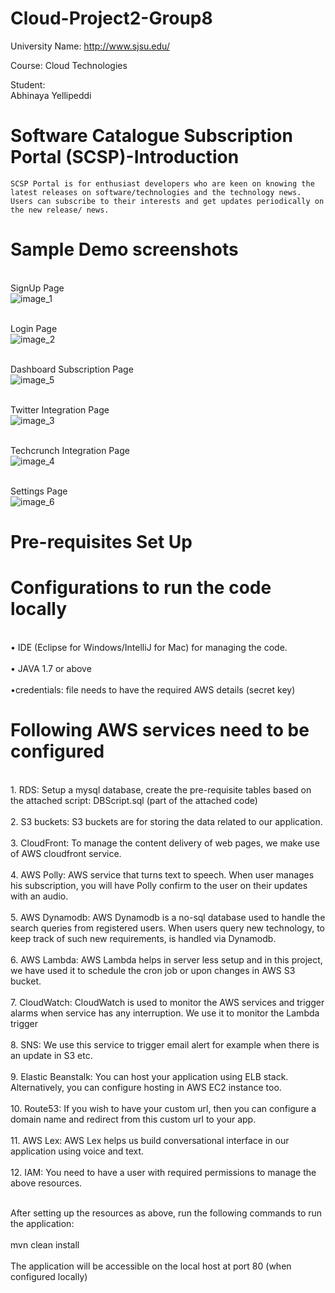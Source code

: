 # Cloud-Project2-Group8

University Name: http://www.sjsu.edu/ 

Course: Cloud Technologies

Student: 
           <br>Abhinaya Yellipeddi</br>
    
# Software Catalogue Subscription Portal (SCSP)-Introduction
    
    SCSP Portal is for enthusiast developers who are keen on knowing the latest releases on software/technologies and the technology news. Users can subscribe to their interests and get updates periodically on the new release/ news.

# Sample Demo screenshots

<br>SignUp Page</br>
![image_1](https://user-images.githubusercontent.com/31361767/33581076-4f1c5fbe-d904-11e7-8e1a-e288822eb544.jpeg)

<br>Login Page</br>
![image_2](https://user-images.githubusercontent.com/31361767/33581668-9b7281f2-d906-11e7-9b67-c68d462031bc.jpeg)

<br>Dashboard Subscription Page</br>
![image_5](https://user-images.githubusercontent.com/31361767/33581698-afb2d8ba-d906-11e7-9b2d-cbce8760ec89.png)

<br>Twitter Integration Page </br>
![image_3](https://user-images.githubusercontent.com/31361767/33581717-c8f6bc1a-d906-11e7-9c81-73d7cd9c44d7.jpeg)

<br>Techcrunch Integration Page </br>
![image_4](https://user-images.githubusercontent.com/31361767/33581726-daa1ae3e-d906-11e7-9892-7801403254fd.jpeg)

<br>Settings Page </br>
![image_6](https://user-images.githubusercontent.com/31361767/33581783-1a247884-d907-11e7-8b1f-eb112a6c4484.png)

# Pre-requisites Set Up
    
# Configurations to run the code locally 

<br>• IDE (Eclipse for Windows/IntelliJ for Mac) for managing the code. </br>
<br>• JAVA 1.7 or above  </br>
<br> •credentials: file needs to have the required AWS details (secret key) </br>
# Following AWS services need to be configured 
<br>1.    RDS: Setup a mysql database, create the pre-requisite tables based on the attached script: DBScript.sql (part of the attached code)</br>
<br>2.    S3 buckets: S3 buckets are for storing the data related to our application.</br>
<br>3.    CloudFront: To manage the content delivery of web pages, we make use of AWS cloudfront service.</br>
<br>4.    AWS Polly: AWS service that turns text to speech. When user manages his subscription, you will have Polly confirm to the user on their updates with an audio.</br>
<br>5.    AWS Dynamodb: AWS Dynamodb is a no-sql database used to handle the search queries from registered users. When users query new technology, to keep track of such new requirements, is handled via Dynamodb.</br>
<br>6.    AWS Lambda: AWS Lambda helps in server less setup and in this project, we have used it to schedule the cron job or upon changes in AWS S3 bucket.</br>
<br>7.    CloudWatch: CloudWatch is used to monitor the AWS services and trigger alarms when service has any interruption. We use it to monitor the Lambda trigger</br>
<br>8.    SNS: We use this service to trigger email alert for example when there is an update in S3 etc.</br>
<br>9.    Elastic Beanstalk: You can host your application using ELB stack. Alternatively, you can configure hosting in AWS EC2 instance too.</br>
<br>10.    Route53: If you wish to have your custom url, then you can configure a domain name and redirect from this custom url to your app. </br>
<br>11.    AWS Lex: AWS Lex helps us build conversational interface in our application using voice and text. </br>
<br>12.    IAM: You need to have a user with required permissions to manage the above resources.</br>

<br> After setting up the resources as above, run the following commands to run the application:</br>
     <br> mvn clean install</br>
<br>The application will be accessible on the local host at port 80 (when configured locally)</br>
